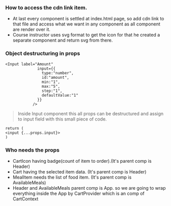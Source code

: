 ### How to access the cdn link item.
- At last every component is settled at index.html page, so add cdn link to that file and access what we want in any component as all component are render over it.
- Course instructor uses svg format to get the icon for that he created a separate component and return svg from there. 

### Object destructuring in props
```
<Input label="Amount"
              input={{
                type:"number",
                id:"amount",
                min:"1",
                max:"5",
                step:"1",
                defaultValue:"1"
              }}
            />      
```

> Inside Input component this all props can be destructured and assign to input field with this small piece of code.

```
return (
<input {...props.input}>
)
```

### Who needs the props
- CartIcon having badge(count of item to order).(It's parent comp is Header)
- Cart having the selected item data. (It's parent comp is Header)
- MealItem needs the list of food item. (It's parent comp is AvailableMeals)
- Header and AvailableMeals parent comp is App. so we are going to wrap everything inside the App by CartProvider which
  is an comp of CartContext

  